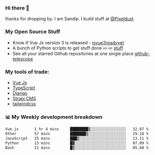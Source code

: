 ### Hi there 👋

thanks for dropping by.
I am Sandip. I build stuff at [@Pixeldust](github.com/pixeldust-in/)

###  **My Open Source Stuff**

 - Know if Vue Js version 3 is released -  [isvue3readyyet](https://github.com/sandiprb/isvue3readyyet)
 - A bunch of Python scripts to get stuff done 💤 💤 [stuff](https://github.com/sandiprb/stuff)
 - See all your starred Github repositories at one single place [github-telescope](https://github.com/sandiprb/github-telescope)



###  **My tools of trade:**
 - [Vue Js](https://github.com/vuejs/vue/)
 - [TypeScript](https://github.com/microsoft/TypeScript)
 - [Django](github.com/django/django)
 - [Strapi CMS](github.com/strapi/strapi)
 - [tailwindcss](https://github.com/tailwindlabs/tailwindcss)


###  📊 **My Weekly development breakdown**
<!--START_SECTION:waka-->

```txt
Vue.js       1 hr 4 mins     ████████▒░░░░░░░░░░░░░░░░   32.87 %
Other        57 mins         ███████▒░░░░░░░░░░░░░░░░░   29.18 %
JavaScript   25 mins         ███▒░░░░░░░░░░░░░░░░░░░░░   13.21 %
Python       13 mins         █▓░░░░░░░░░░░░░░░░░░░░░░░   07.09 %
Bash         11 mins         █▒░░░░░░░░░░░░░░░░░░░░░░░   05.68 %
```

<!--END_SECTION:waka-->
